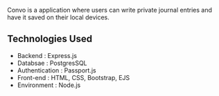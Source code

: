Convo is a application where users can write private journal entries and have it saved on their local devices.

## Technologies Used
- Backend : Express.js
- Databsae : PostgresSQL
- Authentication : Passport.js
- Front-end : HTML, CSS, Bootstrap, EJS
- Environment : Node.js
